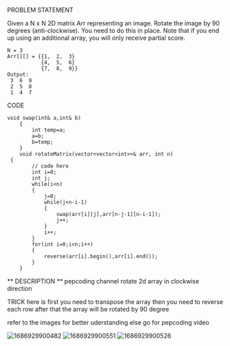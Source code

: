 PROBLEM STATEMENT 

Given a N x N 2D matrix Arr representing an image. Rotate the image by 90 degrees (anti-clockwise).
You need to do this in place. 
Note that if you end up using an additional array, you will only receive partial score.

```Input:
N = 3
Arr[][] = {{1,  2,  3}
           {4,  5,  6}
           {7,  8,  9}}
Output:
 3  6  9 
 2  5  8 
 1  4  7

```

CODE
```
void swap(int& a,int& b)
	{
	    int temp=a;
	    a=b;
	    b=temp;
	}
	void rotateMatrix(vector<vector<int>>& arr, int n)
 {
	    // code here 
	    int i=0;
	    int j;
	    while(i<n)
	    {
	        j=0;
	        while(j<n-i-1)
	        {
	            swap(arr[i][j],arr[n-j-1][n-i-1]);
	            j++;
	        }
	        i++;
	    }
	    for(int i=0;i<n;i++)
	    {
	        reverse(arr[i].begin(),arr[i].end());
	    }
	}
```

** DESCRIPTION ** 
pepcoding channel rotate 2d array in clockwise direction 

TRICK here is first you need to transpose the array then you need to reverse each row after that the array will be rotated by 90 degree

refer to the images for better uderstanding 
else go for pepcoding video

![1686929900482](https://github.com/Chaithra007/Practice-/assets/107351787/d628e7e9-882c-40cf-80fd-4a318daf60fa)
![1686929900551](https://github.com/Chaithra007/Practice-/assets/107351787/f951f004-d9ce-481c-991f-16ffe659ef97)
![1686929900526](https://github.com/Chaithra007/Practice-/assets/107351787/5695e758-3ff6-490a-a350-b6f962602131)

